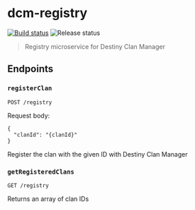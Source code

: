 # dcm-registry

[![Build status](https://heymrcarter.visualstudio.com/Destiny%20Clan%20Manager/_apis/build/status/DCM-Registry)](https://heymrcarter.visualstudio.com/Destiny%20Clan%20Manager/_build/latest?definitionId=20)
![Release status](https://vsrm.dev.azure.com/heymrcarter/_apis/public/Release/badge/7e5f3784-dda9-4bf0-9c99-7bde292990b9/6/17)

> Registry microservice for Destiny Clan Manager

## Endpoints

### `registerClan`

```{bash}
POST /registry
```

Request body:

```{json}
{
  "clanId": "{clanId}"
}
```

Register the clan with the given ID with Destiny Clan Manager

### `getRegisteredClans`

```{bash}
GET /registry
```

Returns an array of clan IDs
